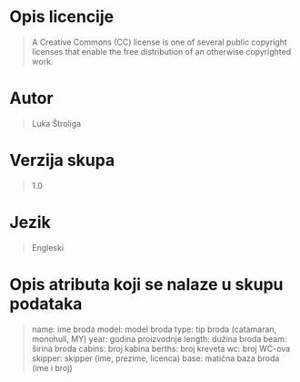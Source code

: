 # Opis licencije
>A Creative Commons (CC) license is one of several public copyright licenses that enable the free distribution of an otherwise copyrighted work.

# Autor
>Luka Štroliga

# Verzija skupa
>1.0

# Jezik
>Engleski

# Opis atributa koji se nalaze u skupu podataka
>name: ime broda
>model: model broda
>type: tip broda (catamaran, monohull, MY)
>year: godina proizvodnje
>length: dužina broda
>beam: širina broda
>cabins: broj kabina
>berths: broj kreveta
>wc: broj WC-ova
>skipper: skipper (ime, prezime, licenca)
>base: matična baza broda (ime i broj)
